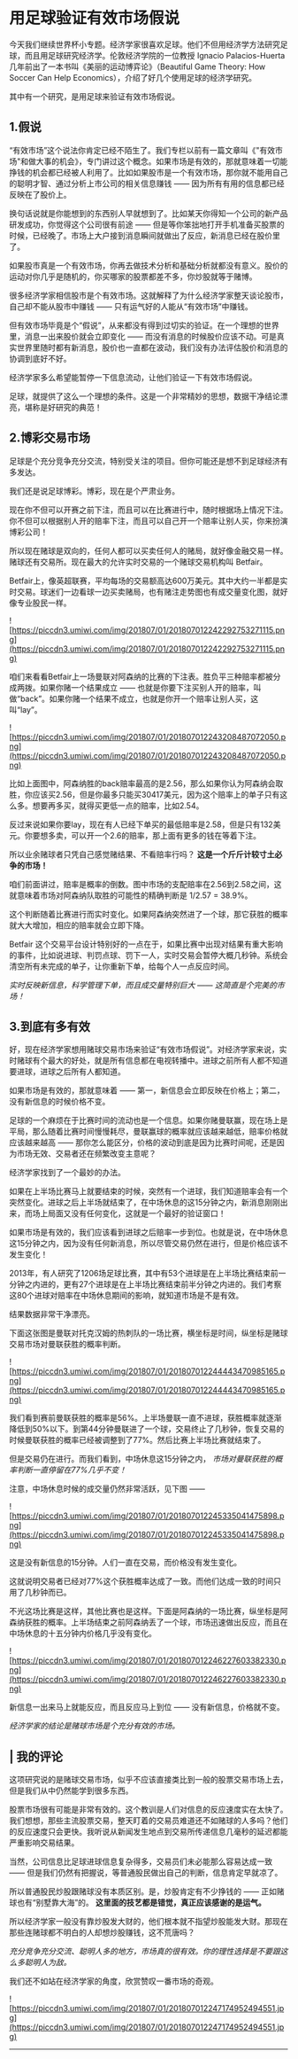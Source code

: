 # 用足球验证有效市场假说

今天我们继续世界杯小专题。经济学家很喜欢足球。他们不但用经济学方法研究足球，而且用足球研究经济学。伦敦经济学院的一位教授 Ignacio Palacios-Huerta 几年前出了一本书叫《美丽的运动博弈论》（Beautiful Game Theory: How Soccer Can Help Economics），介绍了好几个使用足球的经济学研究。

其中有一个研究，是用足球来验证有效市场假说。

## 1.假说

“有效市场”这个说法你肯定已经不陌生了。我们专栏以前有一篇文章叫《"有效市场"和做大事的机会》，专门讲过这个概念。如果市场是有效的，那就意味着一切能挣钱的机会都已经被人利用了。比如如果股市是一个有效市场，那你就不能用自己的聪明才智、通过分析上市公司的相关信息赚钱 —— 因为所有有用的信息都已经反映在了股价上。

换句话说就是你能想到的东西别人早就想到了。比如某天你得知一个公司的新产品研发成功，你觉得这个公司很有前途 —— 但是等你笨拙地打开手机准备买股票的时候，已经晚了。市场上大户接到消息瞬间就做出了反应，新消息已经在股价里了。

如果股市真是一个有效市场，你再去做技术分析和基础分析就都没有意义。股价的运动对你几乎是随机的，你买哪家的股票都差不多，你炒股就等于赌博。

很多经济学家相信股市是个有效市场。这就解释了为什么经济学家整天谈论股市，自己却不能从股市中赚钱 —— 只有运气好的人能从“有效市场”中赚钱。

但有效市场毕竟是个“假说”，从来都没有得到过切实的验证。在一个理想的世界里，消息一出来股价就会立即变化 —— 而没有消息的时候股价应该不动。可是真实世界里随时都有新消息，股价也一直都在波动，我们没有办法评估股价和消息的协调到底好不好。

经济学家多么希望能暂停一下信息流动，让他们验证一下有效市场假说。

足球，就提供了这么一个理想的条件。这是一个非常精妙的思想，数据干净结论漂亮，堪称是好研究的典范！

## 2.博彩交易市场

足球是个充分竞争充分交流，特别受关注的项目。但你可能还是想不到足球经济有多发达。

我们还是说足球博彩。博彩，现在是个严肃业务。

现在你不但可以开赛之前下注，而且可以在比赛进行中，随时根据场上情况下注。你不但可以根据别人开的赔率下注，而且可以自己开一个赔率让别人买，你来扮演博彩公司！

所以现在赌球是双向的，任何人都可以买卖任何人的赌局，就好像金融交易一样。赌球还有交易所。现在最大的允许实时交易的一个赌球交易机构叫 Betfair。

Betfair上，像英超联赛，平均每场的交易额高达600万美元。其中大约一半都是实时交易。球迷们一边看球一边买卖赌局，也有赌注走势图也有成交量变化图，就好像专业股民一样。

![https://piccdn3.umiwi.com/img/201807/01/201807012242292753271115.png](https://piccdn3.umiwi.com/img/201807/01/201807012242292753271115.png)

咱们来看看Betfair上一场曼联对阿森纳的比赛的下注表。胜负平三种赔率都被分成两拨。如果你赌一个结果成立 —— 也就是你要下注买别人开的赔率，叫做“back”。如果你赌一个结果不成立，也就是你开一个赔率让别人买，这叫“lay”。

![https://piccdn3.umiwi.com/img/201807/01/201807012243208487072050.png](https://piccdn3.umiwi.com/img/201807/01/201807012243208487072050.png)

比如上面图中，阿森纳胜的back赔率最高的是2.56，那么如果你认为阿森纳会取胜，你应该买2.56，但是你最多只能买30417美元，因为这个赔率上的单子只有这么多。想要再多买，就得买更低一点的赔率，比如2.54。

反过来说如果你要lay，现在有人已经下单买的最低赔率是2.58，但是只有132美元。你要想多卖，可以开一个2.6的赔率，那上面有更多的钱在等着下注。

所以业余赌球者只凭自己感觉赌结果、不看赔率行吗？ **这是一个斤斤计较寸土必争的市场！**

咱们前面讲过，赔率是概率的倒数。图中市场的支配赔率在2.56到2.58之间，这就意味着市场对阿森纳队取胜的可能性的精确判断是 1/2.57 = 38.9%。

这个判断随着比赛进行而实时变化。如果阿森纳突然进了一个球，那它获胜的概率就大大增加，相应的赔率就会立即下降。

Betfair 这个交易平台设计特别好的一点在于，如果比赛中出现对结果有重大影响的事件，比如说进球、判罚点球、罚下一人，实时交易会暂停大概几秒钟。系统会清空所有未完成的单子，让你重新下单，给每个人一点反应时间。

 *实时反映新信息，科学管理下单，而且成交量特别巨大 —— 这简直是个完美的市场！*

## 3.到底有多有效

好，现在经济学家想用赌球交易市场来验证“有效市场假说”。对经济学家来说，实时赌球有个最大的好处，就是所有信息都在电视转播中。进球之前所有人都不知道要进球，进球之后所有人都知道。

如果市场是有效的，那就意味着 —— 第一，新信息会立即反映在价格上；第二，没有新信息的时候价格不变。

足球的一个麻烦在于比赛时间的流动也是一个信息。如果你赌曼联赢，现在场上是平局，那么随着比赛时间慢慢耗尽，曼联赢球的概率就应该越来越低，赔率价格就应该越来越高 —— 那你怎么能区分，价格的波动到底是因为比赛时间呢，还是因为市场无效、交易者还在频繁改变主意呢？

经济学家找到了一个最妙的办法。

如果在上半场比赛马上就要结束的时候，突然有一个进球，我们知道赔率会有一个突然变化。进球之后上半场就结束了，在中场休息的这15分钟之内，新消息刚刚出来，而场上局面又没有任何变化，这就是一个最好的验证窗口！

如果市场是有效的，我们应该看到进球之后赔率一步到位。也就是说，在中场休息这15分钟之内，因为没有任何新消息，所以尽管交易仍然在进行，但是价格应该不发生变化！

2013年，有人研究了1206场足球比赛，其中有53个进球是在上半场比赛结束前一分钟之内进的，更有27个进球是在上半场比赛结束前半分钟之内进的。我们考察这80个进球对赔率在中场休息期间的影响，就知道市场是不是有效。

结果数据非常干净漂亮。

下面这张图是曼联对托克汉姆的热刺队的一场比赛，横坐标是时间，纵坐标是赌球交易市场对曼联获胜的概率判断。

![https://piccdn3.umiwi.com/img/201807/01/201807012244443470985165.png](https://piccdn3.umiwi.com/img/201807/01/201807012244443470985165.png)

我们看到赛前曼联获胜的概率是56%。上半场曼联一直不进球，获胜概率就逐渐降低到50%以下。到第44分钟曼联进了一个球，交易终止了几秒钟，恢复交易的时候曼联获胜的概率已经被调整到了77%。然后比赛上半场比赛就结束了。

但是交易仍在进行。而我们看到，中场休息这15分钟之内， *市场对曼联获胜的概率判断一直停留在77%几乎不变！*

注意，中场休息时候的成交量仍然非常活跃，见下图 —— 

![https://piccdn3.umiwi.com/img/201807/01/201807012245335041475898.png](https://piccdn3.umiwi.com/img/201807/01/201807012245335041475898.png)

这是没有新信息的15分钟。人们一直在交易，而价格没有发生变化。

这就说明交易者已经对77%这个获胜概率达成了一致。而他们达成一致的时间只用了几秒钟而已。

不光这场比赛是这样，其他比赛也是这样。下面是阿森纳的一场比赛，纵坐标是阿森纳获胜的概率。上半场结束之前阿森纳丢了一个球，市场迅速做出反应，而且在中场休息的十五分钟内价格几乎没有变化。

![https://piccdn3.umiwi.com/img/201807/01/201807012246227603382330.png](https://piccdn3.umiwi.com/img/201807/01/201807012246227603382330.png)

新信息一出来马上就能反应，而且反应马上到位 —— 没有新信息，价格就不变。

 *经济学家的结论是赌球市场是个充分有效的市场。*

## | 我的评论

这项研究说的是赌球交易市场，似乎不应该直接类比到一般的股票交易市场上去，但是我们从中仍然能学到很多东西。

股票市场很有可能是非常有效的。这个教训是人们对信息的反应速度实在太快了。我们想想，那些主流股票交易，整天盯着的交易员难道还不如赌球的人多吗？他们的反应速度只会更快。我听说从新闻发生地点到交易所传递信息几毫秒的延迟都能严重影响交易结果。

当然，公司信息比足球进球信息复杂得多，交易员们未必能那么容易达成一致 —— 但是我们仍然有把握说，等普通股民做出自己的判断，信息肯定早就凉了。

所以普通股民炒股跟赌球没有本质区别。是，炒股肯定有不少挣钱的 —— 正如赌球也有“别墅靠大海”的。 **这里面的技艺都是错觉，真正应该感谢的是运气。**

所以经济学家一般没有靠炒股发大财的，他们根本就不指望炒股能发大财。那现在那些连赌球都不明白的人却想炒股赚钱，这不荒唐吗？

 *充分竞争充分交流、聪明人多的地方，市场真的很有效。你的理性选择是不要跟这么多聪明人为敌。*

我们还不如站在经济学家的角度，欣赏赞叹一番市场的奇观。

![https://piccdn3.umiwi.com/img/201807/01/201807012247174952494551.jpg](https://piccdn3.umiwi.com/img/201807/01/201807012247174952494551.jpg)

---
